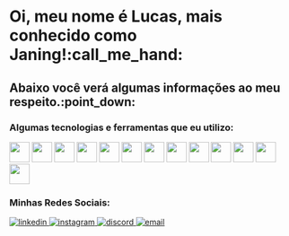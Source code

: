 <h1>Oi, meu nome é Lucas, mais conhecido como Janing!:call_me_hand:</h1>

<h2>Abaixo você verá algumas informações ao meu respeito.:point_down:</h2>

<h3>Algumas tecnologias e ferramentas que eu utilizo:</h3>

<div style="display: inline-block">
  
<img width="36px" src="https://cdn.jsdelivr.net/gh/devicons/devicon/icons/html5/html5-original-wordmark.svg" />
<img width="36px" src="https://cdn.jsdelivr.net/gh/devicons/devicon/icons/css3/css3-original-wordmark.svg" />
<img width="36px" src="https://cdn.jsdelivr.net/gh/devicons/devicon/icons/javascript/javascript-original.svg" />
<img width="36px" src="https://cdn.jsdelivr.net/gh/devicons/devicon/icons/firebase/firebase-plain-wordmark.svg" />
<img width="36px" src="https://cdn.jsdelivr.net/gh/devicons/devicon/icons/jquery/jquery-original-wordmark.svg" />
<img width="36px" src="https://cdn.jsdelivr.net/gh/devicons/devicon/icons/bootstrap/bootstrap-plain-wordmark.svg" />
<img width="36px" src="https://cdn.jsdelivr.net/gh/devicons/devicon/icons/react/react-original-wordmark.svg" />
<img width="36px" src="https://cdn.jsdelivr.net/gh/devicons/devicon/icons/nodejs/nodejs-original-wordmark.svg" />
<img width="36px" src="https://cdn.jsdelivr.net/gh/devicons/devicon/icons/mongodb/mongodb-original-wordmark.svg" />
<img width="36px" src="https://cdn.jsdelivr.net/gh/devicons/devicon/icons/figma/figma-original.svg" />
<img width="36px" src="https://cdn.jsdelivr.net/gh/devicons/devicon/icons/photoshop/photoshop-plain.svg" />
<img width="36px" src="https://cdn.jsdelivr.net/gh/devicons/devicon/icons/vscode/vscode-original-wordmark.svg" />
<img width="36px" src="https://cdn.jsdelivr.net/gh/devicons/devicon/icons/git/git-original-wordmark.svg" />

</div>

<h3>Minhas Redes Sociais:</h3>

<div style="display: inline-block">
  
<a href="https://www.linkedin.com/in/lucas-janing-de-borba-0927aa194/">
  <img src="https://img.shields.io/badge/LinkedIn-0077B5?style=for-the-badge&logo=linkedin&logoColor=white" alt="linkedin" target="_blank">
</a>
<a href="https://www.instagram.com/lucasjaning//">
  <img src="https://img.shields.io/badge/Instagram-E4405F?style=for-the-badge&logo=instagram&logoColor=white" alt="instagram" target="_blank">
</a>
<a href="https://discord.gg/HTaPcqNTMA">
  <img src="https://img.shields.io/badge/Discord-7289DA?style=for-the-badge&logo=discord&logoColor=white" alt="discord" target="_blank">
</a>
<a href="mailto:janinglucas123@gmail.com">
  <img src="https://img.shields.io/badge/Gmail-D14836?style=for-the-badge&logo=gmail&logoColor=white" alt="email" target="_blank">
</a>
  
</div>
